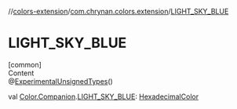 //[colors-extension](../../index.md)/[com.chrynan.colors.extension](index.md)/[LIGHT_SKY_BLUE](-l-i-g-h-t_-s-k-y_-b-l-u-e.md)



# LIGHT_SKY_BLUE  
[common]  
Content  
@[ExperimentalUnsignedTypes](https://kotlinlang.org/api/latest/jvm/stdlib/kotlin/-experimental-unsigned-types/index.html)()  
  
val [Color.Companion](../../../colors-core/colors-core/com.chrynan.colors/-color/-companion/index.md).[LIGHT_SKY_BLUE](-l-i-g-h-t_-s-k-y_-b-l-u-e.md): [HexadecimalColor](../../../colors-core/colors-core/com.chrynan.colors/-hexadecimal-color/index.md)  



